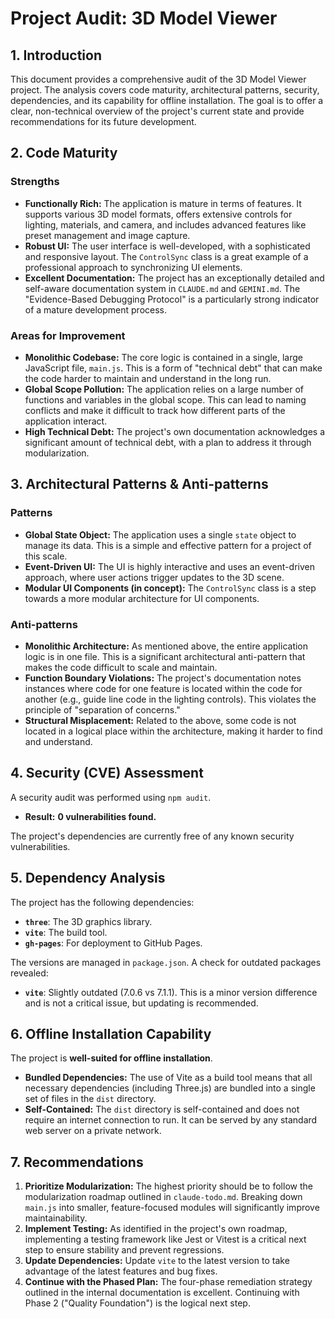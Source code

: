 # Project Audit: 3D Model Viewer

## 1. Introduction

This document provides a comprehensive audit of the 3D Model Viewer project. The analysis covers code maturity, architectural patterns, security, dependencies, and its capability for offline installation. The goal is to offer a clear, non-technical overview of the project's current state and provide recommendations for its future development.

## 2. Code Maturity

### Strengths

*   **Functionally Rich:** The application is mature in terms of features. It supports various 3D model formats, offers extensive controls for lighting, materials, and camera, and includes advanced features like preset management and image capture.
*   **Robust UI:** The user interface is well-developed, with a sophisticated and responsive layout. The `ControlSync` class is a great example of a professional approach to synchronizing UI elements.
*   **Excellent Documentation:** The project has an exceptionally detailed and self-aware documentation system in `CLAUDE.md` and `GEMINI.md`. The "Evidence-Based Debugging Protocol" is a particularly strong indicator of a mature development process.

### Areas for Improvement

*   **Monolithic Codebase:** The core logic is contained in a single, large JavaScript file, `main.js`. This is a form of "technical debt" that can make the code harder to maintain and understand in the long run.
*   **Global Scope Pollution:** The application relies on a large number of functions and variables in the global scope. This can lead to naming conflicts and make it difficult to track how different parts of the application interact.
*   **High Technical Debt:** The project's own documentation acknowledges a significant amount of technical debt, with a plan to address it through modularization.

## 3. Architectural Patterns & Anti-patterns

### Patterns

*   **Global State Object:** The application uses a single `state` object to manage its data. This is a simple and effective pattern for a project of this scale.
*   **Event-Driven UI:** The UI is highly interactive and uses an event-driven approach, where user actions trigger updates to the 3D scene.
*   **Modular UI Components (in concept):** The `ControlSync` class is a step towards a more modular architecture for UI components.

### Anti-patterns

*   **Monolithic Architecture:** As mentioned above, the entire application logic is in one file. This is a significant architectural anti-pattern that makes the code difficult to scale and maintain.
*   **Function Boundary Violations:** The project's documentation notes instances where code for one feature is located within the code for another (e.g., guide line code in the lighting controls). This violates the principle of "separation of concerns."
*   **Structural Misplacement:** Related to the above, some code is not located in a logical place within the architecture, making it harder to find and understand.

## 4. Security (CVE) Assessment

A security audit was performed using `npm audit`.

*   **Result:** **0 vulnerabilities found.**

The project's dependencies are currently free of any known security vulnerabilities.

## 5. Dependency Analysis

The project has the following dependencies:

*   **`three`**: The 3D graphics library.
*   **`vite`**: The build tool.
*   **`gh-pages`**: For deployment to GitHub Pages.

The versions are managed in `package.json`. A check for outdated packages revealed:

*   **`vite`**: Slightly outdated (7.0.6 vs 7.1.1). This is a minor version difference and is not a critical issue, but updating is recommended.

## 6. Offline Installation Capability

The project is **well-suited for offline installation**.

*   **Bundled Dependencies:** The use of Vite as a build tool means that all necessary dependencies (including Three.js) are bundled into a single set of files in the `dist` directory.
*   **Self-Contained:** The `dist` directory is self-contained and does not require an internet connection to run. It can be served by any standard web server on a private network.

## 7. Recommendations

1.  **Prioritize Modularization:** The highest priority should be to follow the modularization roadmap outlined in `claude-todo.md`. Breaking down `main.js` into smaller, feature-focused modules will significantly improve maintainability.
2.  **Implement Testing:** As identified in the project's own roadmap, implementing a testing framework like Jest or Vitest is a critical next step to ensure stability and prevent regressions.
3.  **Update Dependencies:** Update `vite` to the latest version to take advantage of the latest features and bug fixes.
4.  **Continue with the Phased Plan:** The four-phase remediation strategy outlined in the internal documentation is excellent. Continuing with Phase 2 ("Quality Foundation") is the logical next step.